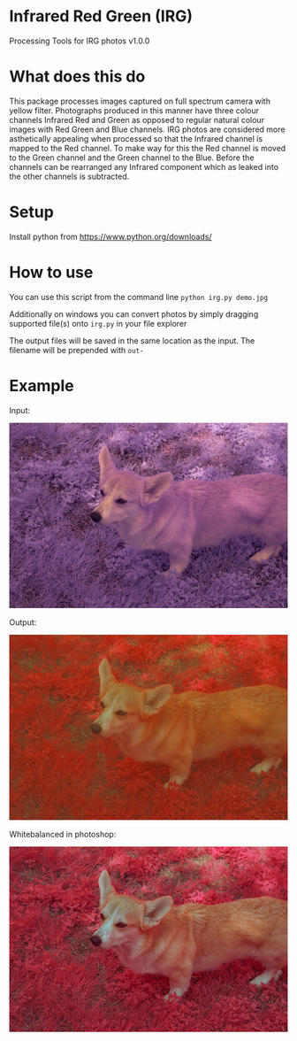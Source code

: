 # Infrared Red Green (IRG)
Processing Tools for IRG photos v1.0.0

# What does this do
This package processes images captured on full spectrum camera with yellow filter. Photographs produced in this manner have three colour channels Infrared Red and Green as opposed to regular natural colour images with Red Green and Blue channels. IRG photos are considered more asthetically appealing when processed so that the Infrared channel is mapped to the Red channel. To make way for this the Red channel is moved to the Green channel and the Green channel to the Blue. Before the channels can be rearranged any Infrared component which as leaked into the other channels is subtracted. 

# Setup
Install python from https://www.python.org/downloads/

# How to use
You can use this script from the command line `python irg.py demo.jpg`

Additionally on windows you can convert photos by simply dragging supported file(s) onto `irg.py` in your file explorer

The output files will be saved in the same location as the input. The filename will be prepended with `out-`

# Example
Input:

![demo](./docs/demo.jpg)

Output:

![demo](./docs/out-demo.jpg)

Whitebalanced in photoshop:

![demo](./docs/out-demo-balanced.jpg)

